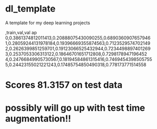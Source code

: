 # dl_template
A template for my deep learning projects

,train,val,val ap
0,0.3861374812011413,0.20888075430090255,0.6890360907657946
1,0.28059244131978184,0.19396669355874563,0.7123529574702149
2,0.2626399851259701,0.19123066525432944,0.7234498897401269
3,0.2537053306313122,0.18646701651712808,0.7298178947196452
4,0.24766849905730567,0.18194584861315416,0.7469454398505755
5,0.24423155021221243,0.17485754850490318,0.778173771514558

# Scores 81.3157 on test data
# possibly will go up with test time augmentation!!
